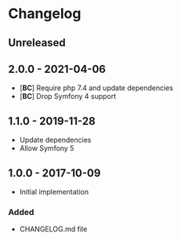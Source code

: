# Changelog

<!-- There is always Unreleased section on the top. Subsections (Added, Changed, Fixed, Removed) should be added as needed. -->
## Unreleased

## 2.0.0 - 2021-04-06
- [**BC**] Require php 7.4 and update dependencies
- [**BC**] Drop Symfony 4 support

## 1.1.0 - 2019-11-28
- Update dependencies
- Allow Symfony 5

## 1.0.0 - 2017-10-09
- Initial implementation

### Added
- CHANGELOG.md file
